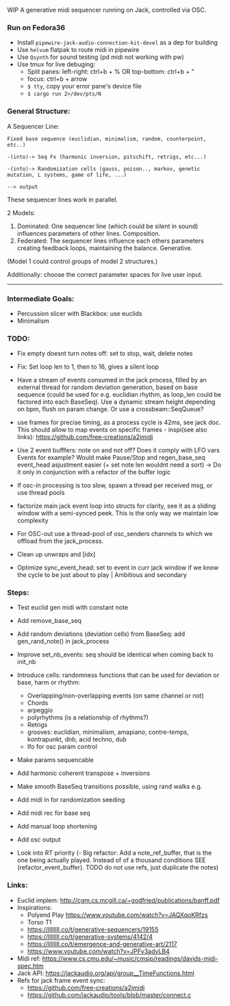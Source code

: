 WIP A generative midi sequencer running on Jack, controlled via OSC.

### Run on Fedora36

- Install `pipewire-jack-audio-connection-kit-devel` as a dep for building
- Use `helvum` flatpak to route midi in pipewire
- Use `Qsynth` for sound testing (pd midi not working with pw)
- Use tmux for live debuging:
  - Split panes: left-right: ctrl+b + % OR top-bottom: ctrl+b + "
  - focus: ctrl+b + arrow
  - `$ tty`, copy your error pane's device file
  - `$ cargo run 2>/dev/pts/N`

### General Structure:

A Sequencer Line:

```
Fixed base sequence (euclidian, minimalism, random, counterpoint, etc..)

-(into)-> Seq Fx (harmonic inversion, pitschift, retrigs, etc...)

-(into)-> Randomization cells (gauss, poison.., markov, genetic mutation, L systems, game of life, ...)

--> output
```

These sequencer lines work in parallel.

2 Models:

1. Dominated:
   One sequencer line (which could be silent in sound) influences parameters of other lines. Composition.
2. Federated:
   The sequencer lines influence each others parameters creating feedback loops, maintaining the balance. Generative.

(Model 1 could control groups of model 2 structures.)

Additionally: choose the correct parameter spaces for live user input.

---

### Intermediate Goals:

- Percussion slicer with Blackbox: use euclids
- Minimalism

### TODO:

- Fix empty doesnt turn notes off: set to stop, wait, delete notes
- Fix: Set loop len to 1, then to 16, gives a silent loop
- Have a stream of events consumed in the jack process, filled by an external thread for random deviation generation, based on base sequence (could be used for e.g. euclidian rhythm, as loop_len could be factored into each BaseSeq). Use a dynamic stream height depending on bpm, flush on param change. Or use a crossbeam::SeqQueue?

- use frames for precise timing, as a process cycle is 42ms, see jack doc. This should allow to map events on specific frames - inspi(see also links): https://github.com/free-creations/a2jmidi
- Use 2 event bufffers: note on and not off? Does it comply with LFO vars Events for example? Would make Pause/Stop and regen_base_seq event_head asjustment easier (+ set note len wouldnt need a sort) -> Do it only in conjunction with a refactor of the buffer logic
- If osc-in processing is too slow, spawn a thread per received msg, or use thread pools
- factorize main jack event loop into structs for clarity, see it as a sliding window with a semi-synced peek. This is the only way we maintain low complexity
- For OSC-out use a thread-pool of osc_senders channels to which we offload from the jack_process.
- Clean up unwraps and [idx]
- Optimize sync_event_head: set to event in curr jack window if we know the cycle to be just about to play | Ambitious and secondary

### Steps:

- Test euclid gen midi with constant note
- Add remove_base_seq
- Add random deviations (deviation cells) from BaseSeq: add gen_rand_note() in jack_process
- Improve set_nb_events: seq should be identical when coming back to init_nb
- Introduce cells: randomness functions that can be used for deviation or base, harm or rhythm:

  - Overlapping/non-overlapping events (on same channel or not)
  - Chords
  - arpeggio
  - polyrhythms (is a relationship of rhythms?)
  - Retrigs
  - grooves: euclidian, minimalism, amapiano, contre-temps, kontrapunkt, dnb, acid techno, dub
  - lfo for osc param control

- Make params sequencable
- Add harmonic coherent transpose + inversions
- Make smooth BaseSeq transitions possible, using rand walks e.g.
- Add midi in for randomization seeding
- Add midi rec for base seq
- Add manual loop shortening
- Add osc output
- Look into RT priority
  (- Big refactor: Add a note_ref_buffer, that is the one being actually played. Instead of of a thousand conditions SEE (refactor_event_buffer). TODO do not use refs, just duplicate the notes)

### Links:

- Euclid implem: http://cgm.cs.mcgill.ca/~godfried/publications/banff.pdf
- Inspirations:
  - Polyend Play https://www.youtube.com/watch?v=JAQXqoKRfzs
  - Torso T1
  - https://llllllll.co/t/generative-sequencers/19155
  - https://llllllll.co/t/generative-systems/4142/4
  - https://llllllll.co/t/emergence-and-generative-art/2117
  - https://www.youtube.com/watch?v=JPFv3adyLB4
- Midi ref: https://www.cs.cmu.edu/~music/cmsip/readings/davids-midi-spec.htm
- Jack API: https://jackaudio.org/api/group__TimeFunctions.html
- Refs for jack frame event sync:
  - https://github.com/free-creations/a2jmidi
  - https://github.com/jackaudio/tools/blob/master/connect.c
